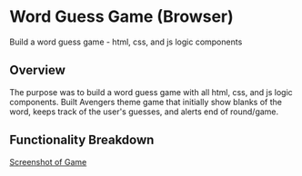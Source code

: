 # Word Guess Game (Browser)

<!-- TODO: add one sentence overview here of your progress -->
Build a word guess game - html, css, and js logic components

## Overview

<!-- TODO: add a description of your assignment, theme, approach, and solution here -->
The purpose was to build a word guess game with all html, css, and js logic components. Built Avengers theme game that initially show blanks of the word, keeps track of the user's guesses, and alerts end of round/game.


## Functionality Breakdown
<!-- TODO: update this to your screenshot, gif, etc. demonstrating functionality. add any additional explanation below -->
[Screenshot of Game](images/screenshot1.png)

